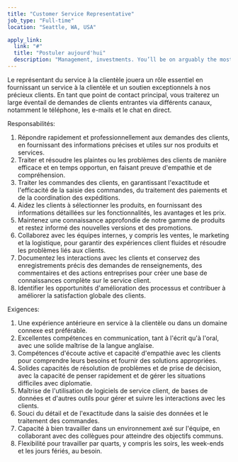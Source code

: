 ```yaml
---
title: "Customer Service Representative"
job_type: "Full-time"
location: "Seattle, WA, USA"

apply_link:
  link: "#"
  title: "Postuler aujourd'hui"
  description: "Management, investments. You’ll be on arguably the most important"
---
```


Le représentant du service à la clientèle jouera un rôle essentiel en fournissant un service à la clientèle et un soutien exceptionnels à nos précieux clients. En tant que point de contact principal, vous traiterez un large éventail de demandes de clients entrantes via différents canaux, notamment le téléphone, les e-mails et le chat en direct.

Responsabilités:

1. Répondre rapidement et professionnellement aux demandes des clients, en fournissant des informations précises et utiles sur nos produits et services.
2. Traiter et résoudre les plaintes ou les problèmes des clients de manière efficace et en temps opportun, en faisant preuve d'empathie et de compréhension.
3. Traiter les commandes des clients, en garantissant l'exactitude et l'efficacité de la saisie des commandes, du traitement des paiements et de la coordination des expéditions.
4. Aidez les clients à sélectionner les produits, en fournissant des informations détaillées sur les fonctionnalités, les avantages et les prix.
5. Maintenez une connaissance approfondie de notre gamme de produits et restez informé des nouvelles versions et des promotions.
6. Collaborez avec les équipes internes, y compris les ventes, le marketing et la logistique, pour garantir des expériences client fluides et résoudre les problèmes liés aux clients.
7. Documentez les interactions avec les clients et conservez des enregistrements précis des demandes de renseignements, des commentaires et des actions entreprises pour créer une base de connaissances complète sur le service client.
8. Identifier les opportunités d'amélioration des processus et contribuer à améliorer la satisfaction globale des clients.

Exigences:

1. Une expérience antérieure en service à la clientèle ou dans un domaine connexe est préférable.
2. Excellentes compétences en communication, tant à l'écrit qu'à l'oral, avec une solide maîtrise de la langue anglaise.
3. Compétences d'écoute active et capacité d'empathie avec les clients pour comprendre leurs besoins et fournir des solutions appropriées.
4. Solides capacités de résolution de problèmes et de prise de décision, avec la capacité de penser rapidement et de gérer les situations difficiles avec diplomatie.
5. Maîtrise de l'utilisation de logiciels de service client, de bases de données et d'autres outils pour gérer et suivre les interactions avec les clients.
6. Souci du détail et de l'exactitude dans la saisie des données et le traitement des commandes.
7. Capacité à bien travailler dans un environnement axé sur l'équipe, en collaborant avec des collègues pour atteindre des objectifs communs.
8. Flexibilité pour travailler par quarts, y compris les soirs, les week-ends et les jours fériés, au besoin.
